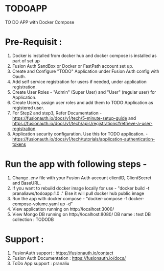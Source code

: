 # TODOAPP
TO DO APP with Docker Compose
# Pre-Requisit : 
1. Docker is installed from docker hub and docker compose is installed as part of set up
2. Fusion Auth SandBox or Docker or FastPath account set up.
3. Create and Configure "TODO" Application under Fusion Auth config with Oauth.
4. Add self service registration for users if needed, under application registration. 
4. Create User Roles - "Admin" (Super User) and "User" (regular user) for Application.
4. Create Users, assign user roles and add them to TODO Application as registered user.
4. For Step2 and step3, Refer Documentation -  https://fusionauth.io/docs/v1/tech/5-minute-setup-guide
   and https://fusionauth.io/docs/v1/tech/apis/registrations#retrieve-a-user-registration
5. Application security configuration. Use this for TODO application. - https://fusionauth.io/docs/v1/tech/tutorials/application-authentication-tokens 
# Run the app with following steps -
1. Change .env file with your Fusion Auth account clientID, ClientSecret and BaseURL.
2. If you want to rebuild docker image locally for use - 
    "docker build -t pranaliaws/todoapp:1.0 ." 
   Else it will pull docker hub public image
3. Run the app with docker compose -
 "docker-compose -f docker-compose-volume.yaml up -d"
4. View application running on http://localhost:3000/
5. View Mongo DB running on http://localhost:8080/
   DB name : test
   DB collection : TODODB

# Support :
1. FusionAuth support        : https://fusionauth.io/contact
2. Fusion Auth Documentation : https://fusionauth.io/docs/
3. ToDo App support          : pranaliu
